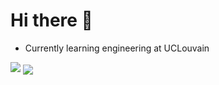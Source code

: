 # Hi there 👋

* Currently learning engineering at UCLouvain

<img src="https://github-readme-stats-sigma-five.vercel.app/api?username=beMang&show_icons=true&theme=dark">

<img align="center" src="https://github-readme-stats-sigma-five.vercel.app/api/top-langs/?username=beMang&theme=dark"/>
